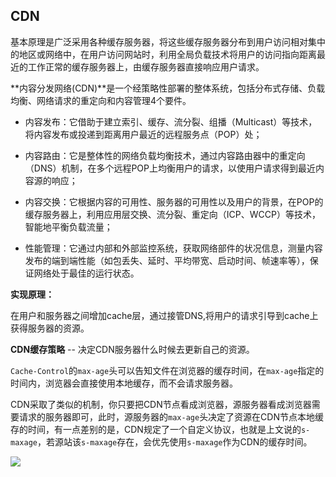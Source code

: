 ## CDN

基本原理是广泛采用各种缓存服务器，将这些缓存服务器分布到用户访问相对集中的地区或网络中，在用户访问网站时，利用全局负载技术将用户的访问指向距离最近的工作正常的缓存服务器上，由缓存服务器直接响应用户请求。

**内容分发网络(CDN)**是一个经策略性部署的整体系统，包括分布式存储、负载均衡、网络请求的重定向和内容管理4个要件。

- 内容发布：它借助于建立索引、缓存、流分裂、组播（Multicast）等技术，将内容发布或投递到距离用户最近的远程服务点（POP）处；

- 内容路由：它是整体性的网络负载均衡技术，通过内容路由器中的重定向（DNS）机制，在多个远程POP上均衡用户的请求，以使用户请求得到最近内容源的响应；

- 内容交换：它根据内容的可用性、服务器的可用性以及用户的背景，在POP的缓存服务器上，利用应用层交换、流分裂、重定向（ICP、WCCP）等技术，智能地平衡负载流量；

- 性能管理：它通过内部和外部监控系统，获取网络部件的状况信息，测量内容发布的端到端性能（如包丢失、延时、平均带宽、启动时间、帧速率等），保证网络处于最佳的运行状态。

  

**实现原理：**

在用户和服务器之间增加cache层，通过接管DNS,将用户的请求引导到cache上获得服务器的资源。



**CDN缓存策略**  --  决定CDN服务器什么时候去更新自己的资源。

`Cache-Control`的`max-age`头可以告知文件在浏览器的缓存时间，在`max-age`指定的时间内，浏览器会直接使用本地缓存，而不会请求服务器。

CDN采取了类似的机制，你只要把CDN节点看成浏览器，源服务器看成浏览器需要请求的服务器即可，此时，源服务器的`max-age`头决定了资源在CDN节点本地缓存的时间，有一点差别的是，CDN规定了一个自定义协议，也就是上文说的`s-maxage`，若源站该`s-maxage`存在，会优先使用`s-maxage`作为CDN的缓存时间。



![](https://jayzangwill.github.io/blog/img/cache/cdn_step.png)






